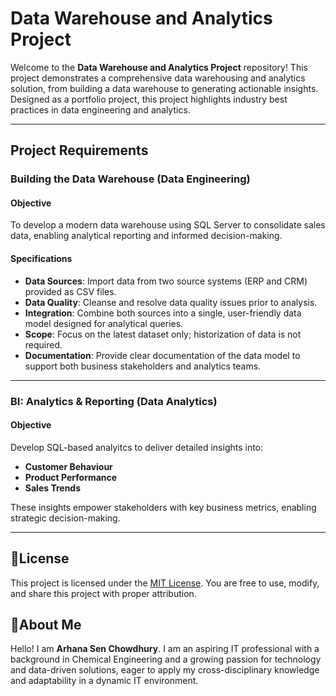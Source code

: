 # Data Warehouse and Analytics Project

Welcome to the **Data Warehouse and Analytics Project** repository!
This project demonstrates a comprehensive data warehousing and analytics solution, from building a data warehouse to generating actionable insights. Designed as a portfolio project, this project highlights industry best practices in data engineering and analytics.

---

## Project Requirements

### Building the Data Warehouse (Data Engineering)

#### Objective
To develop a modern data warehouse using SQL Server to consolidate sales data, enabling analytical reporting and informed decision-making.

#### Specifications
- **Data Sources**: Import data from two source systems (ERP and CRM) provided as CSV files.
- **Data Quality**: Cleanse and resolve data quality issues prior to analysis.
- **Integration**: Combine both sources into a single, user-friendly data model designed for analytical queries.
- **Scope**: Focus on the latest dataset only; historization of data is not required.
- **Documentation**: Provide clear documentation of the data model to support both business stakeholders and analytics teams.

---

### BI: Analytics & Reporting (Data Analytics)

#### Objective
Develop SQL-based analyitcs to deliver detailed insights into:
- **Customer Behaviour**
- **Product Performance**
- **Sales Trends**

These insights empower stakeholders with key business metrics, enabling strategic decision-making.

---

## 🚀License

This project is licensed under the [MIT License](LICENSE). You are free to use, modify, and share this project with proper attribution.

## 👧About Me

Hello! I am **Arhana Sen Chowdhury**. I am an aspiring IT professional with a background in Chemical Engineering and a growing passion for technology and data-driven solutions, eager to apply my cross-disciplinary knowledge and adaptability in a dynamic IT environment.
